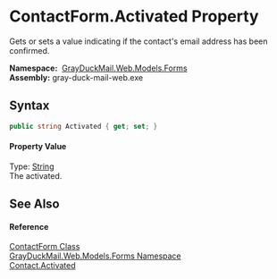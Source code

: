 ContactForm.Activated Property
==============================
Gets or sets a value indicating if the contact's email address has been confirmed.

  **Namespace:**  [GrayDuckMail.Web.Models.Forms][1]  
  **Assembly:** gray-duck-mail-web.exe

Syntax
------

```csharp
public string Activated { get; set; }
```

#### Property Value
Type: [String][2]  
 The activated. 

See Also
--------

#### Reference
[ContactForm Class][3]  
[GrayDuckMail.Web.Models.Forms Namespace][1]  
[Contact.Activated][4]  

[1]: ../README.md
[2]: https://docs.microsoft.com/dotnet/api/system.string
[3]: README.md
[4]: ../../GrayDuckMail.Common.Database/Contact/Activated.md